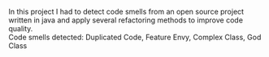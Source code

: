 In this project I had to detect code smells from an open source project written in java and apply several refactoring methods to improve code quality. <br>
Code smells detected:  Duplicated Code, Feature Envy, Complex Class, God Class
